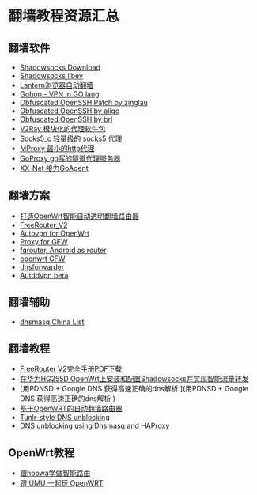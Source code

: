 翻墙教程资源汇总
============

翻墙软件
--------

- [Shadowsocks Download](http://shadowsocks.org)
- [Shadowsocks libev](https://github.com/shadowsocks/shadowsocks-libev)
- [Lantern浏览器自动翻墙](https://github.com/getlantern/lantern)
- [Gohop - VPN in GO lang](https://github.com/bigeagle/gohop)
- [Obfuscated OpenSSH Patch by zinglau](https://github.com/zinglau/obfuscated-openssh-patches)
- [Obfuscated OpenSSH by aligo](https://github.com/aligo/obfuscated-openssh)
- [Obfuscated OpenSSH by brl](https://github.com/brl/obfuscated-openssh)
- [V2Ray 模块化的代理软件包](https://github.com/v2ray/v2ray-core)
- [Socks5_c 轻量级的 socks5 代理](https://github.com/hmgle/socks5_c)
- [MProxy 最小的http代理](https://github.com/examplecode/mproxy)
- [GoProxy go写的隧道代理服务器](https://github.com/shell909090/goproxy)
- [XX-Net 接力GoAgent](https://github.com/XX-net/XX-Net)

翻墙方案
--------

- [打造OpenWrt智能自动透明翻墙路由器](https://github.com/softwaredownload/openwrt-fanqiang)
- [FreeRouter_V2](https://github.com/lifetyper/FreeRouter_V2)
- [Autovpn for OpenWrt](https://code.google.com/p/autovpn-for-openwrt/)
- [Proxy for GFW](https://github.com/jiyanmoyu/proxy_for_gfw)
- [fqrouter, Android as router](https://github.com/fqrouter/fqrouter)
- [openwrt GFW](https://github.com/hackgfw/openwrt-gfw)
- [dnsforwarder](https://github.com/holmium/dnsforwarder)
- [Autddvpn beta](https://code.google.com/p/autoddvpn-beta/)

翻墙辅助
--------

- [dnsmasq China List](https://github.com/felixonmars/dnsmasq-china-list)

翻墙教程
--------

- [FreeRouter V2完全手册PDF下载](https://github.com/lifetyper/FreeRouter_V2/raw/master/FreeRouterV2_HandBook.pdf)
- [在华为HG255D OpenWrt上安装和配置Shadowsocks并实现智能流量转发](http://www.shuyz.com/install-shadowsocks-on-hg255d-openwrt-and-config-nat.html)
- [用PDNSD + Google DNS 获得高速正确的dns解析 ](用PDNSD + Google DNS 获得高速正确的dns解析 )
- [基于OpenWRT的自动翻墙路由器](http://samsonly.us/?p=85)
- [Tunlr-style DNS unblocking](http://trick77.com/2014/03/01/tunlr-style-dns-unblocking-pandora-netflix-hulu-et-al/)
- [DNS unblocking using Dnsmasq and HAProxy](http://trick77.com/2014/03/02/dns-unblocking-using-dnsmasq-haproxy/)

OpenWrt教程
--------

- [跟hoowa学做智能路由](https://www.leiphone.com/author/hoowa)
- [跟 UMU 一起玩 OpenWRT](https://my.oschina.net/umu618/blog?catalog=269802)
